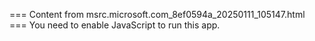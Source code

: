 === Content from msrc.microsoft.com_8ef0594a_20250111_105147.html ===
You need to enable JavaScript to run this app.
